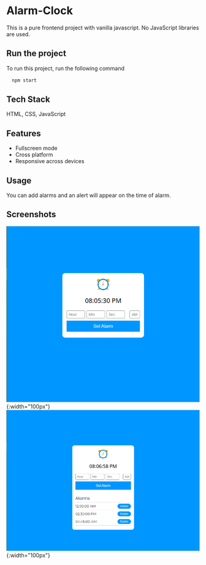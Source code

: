 # Alarm-Clock

This is a pure frontend project with vanilla javascript. No JavaScript libraries are used.


## Run the project

To run this project, run the following command

```bash
  npm start
```


## Tech Stack

 HTML, CSS, JavaScript


## Features

- Fullscreen mode
- Cross platform
- Responsive across devices


## Usage

You can add alarms and an alert will appear on the time of alarm.
## Screenshots

![App Screenshot](https://github.com/antu99g/Alarm-Clock/blob/master/assets/screenshot/AlarmClock1.png){:width="100px"}
![App Screenshot](https://github.com/antu99g/Alarm-Clock/blob/master/assets/screenshot/AlarmClock2.png){:width="100px"}

